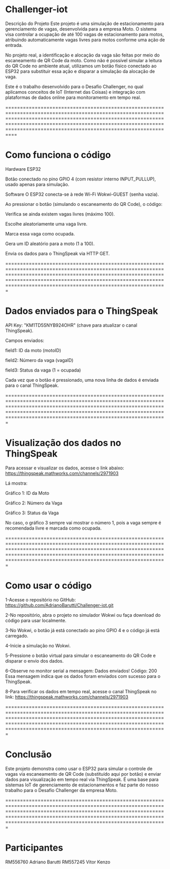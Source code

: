 # Challenger-iot


Descrição do Projeto
Este projeto é uma simulação de estacionamento para gerenciamento de vagas, desenvolvida para a empresa Moto. O sistema visa controlar a ocupação de até 100 vagas de estacionamento para motos, atribuindo automaticamente vagas livres para motos conforme uma ação de entrada.

No projeto real, a identificação e alocação da vaga são feitas por meio do escaneamento de QR Code da moto. Como não é possível simular a leitura do QR Code no ambiente atual, utilizamos um botão físico conectado ao ESP32 para substituir essa ação e disparar a simulação da alocação de vaga.

Este é o trabalho desenvolvido para o Desafio Challenger, no qual aplicamos conceitos de IoT (Internet das Coisas) e integração com plataformas de dados online para monitoramento em tempo real.

==================================================================================================================================================================================================================================================================================

# Como funciona o código
Hardware
ESP32

Botão conectado no pino GPIO 4 (com resistor interno INPUT_PULLUP), usado apenas para simulação.

Software
O ESP32 conecta-se à rede Wi-Fi Wokwi-GUEST (senha vazia).

Ao pressionar o botão (simulando o escaneamento do QR Code), o código:

Verifica se ainda existem vagas livres (máximo 100).

Escolhe aleatoriamente uma vaga livre.

Marca essa vaga como ocupada.

Gera um ID aleatório para a moto (1 a 100).

Envia os dados para o ThingSpeak via HTTP GET.

===============================================================================================================================================================================================================================================================================

# Dados enviados para o ThingSpeak
API Key: "KM1TD5SNYB924OHR" (chave para atualizar o canal ThingSpeak).

Campos enviados:

field1: ID da moto (motoID)

field2: Número da vaga (vagaID)

field3: Status da vaga (1 = ocupada)

Cada vez que o botão é pressionado, uma nova linha de dados é enviada para o canal ThingSpeak.

===============================================================================================================================================================================================================================================================================

# Visualização dos dados no ThingSpeak
Para acessar e visualizar os dados, acesse o link abaixo:
https://thingspeak.mathworks.com/channels/2971903

Lá mostra:

Gráfico 1: ID da Moto

Gráfico 2: Número da Vaga

Gráfico 3: Status da Vaga

No caso, o gráfico 3 sempre vai mostrar o número 1, pois a vaga sempre é recomendada livre e marcada como ocupada.

===============================================================================================================================================================================================================================================================================
# Como usar o código

1-Acesse o repositório no GitHub:
https://github.com/AdrianoBarutti/Challenger-iot.git

2-No repositório, abra o projeto no simulador Wokwi ou faça download do código para usar localmente.

3-No Wokwi, o botão já está conectado ao pino GPIO 4 e o código já está carregado.

4-Inicie a simulação no Wokwi.

5-Pressione o botão virtual para simular o escaneamento do QR Code e disparar o envio dos dados.

6-Observe no monitor serial a mensagem: Dados enviados! Código: 200
Essa mensagem indica que os dados foram enviados com sucesso para o ThingSpeak.

8-Para verificar os dados em tempo real, acesse o canal ThingSpeak no link:
https://thingspeak.mathworks.com/channels/2971903

===============================================================================================================================================================================================================================================================================
# Conclusão

Este projeto demonstra como usar o ESP32 para simular o controle de vagas via escaneamento de QR Code (substituído aqui por botão) e enviar dados para visualização em tempo real via ThingSpeak. É uma base para sistemas IoT de gerenciamento de estacionamentos e faz parte do nosso trabalho para o Desafio Challenger da empresa Moto.

===============================================================================================================================================================================================================================================================================

# Participantes

RM556760 Adriano Barutti
RM557245 Vitor Kenzo

